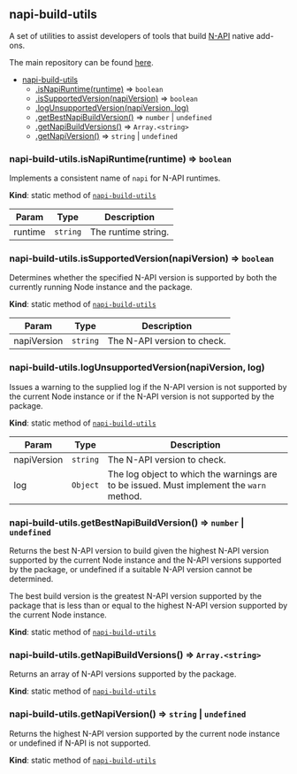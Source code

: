 <a name="module_napi-build-utils"></a>

## napi-build-utils
A set of utilities to assist developers of tools that build
[N-API](https://nodejs.org/api/n-api.html#n_api_n_api) native add-ons.

The main repository can be found
[here](https://github.com/inspiredware/napi-build-utils#napi-build-utils).


* [napi-build-utils](#module_napi-build-utils)
    * [.isNapiRuntime(runtime)](#module_napi-build-utils.isNapiRuntime) ⇒ <code>boolean</code>
    * [.isSupportedVersion(napiVersion)](#module_napi-build-utils.isSupportedVersion) ⇒ <code>boolean</code>
    * [.logUnsupportedVersion(napiVersion, log)](#module_napi-build-utils.logUnsupportedVersion)
    * [.getBestNapiBuildVersion()](#module_napi-build-utils.getBestNapiBuildVersion) ⇒ <code>number</code> \| <code>undefined</code>
    * [.getNapiBuildVersions()](#module_napi-build-utils.getNapiBuildVersions) ⇒ <code>Array.&lt;string&gt;</code>
    * [.getNapiVersion()](#module_napi-build-utils.getNapiVersion) ⇒ <code>string</code> \| <code>undefined</code>

<a name="module_napi-build-utils.isNapiRuntime"></a>

### napi-build-utils.isNapiRuntime(runtime) ⇒ <code>boolean</code>
Implements a consistent name of `napi` for N-API runtimes.

**Kind**: static method of [<code>napi-build-utils</code>](#module_napi-build-utils)

| Param | Type | Description |
| --- | --- | --- |
| runtime | <code>string</code> | The runtime string. |

<a name="module_napi-build-utils.isSupportedVersion"></a>

### napi-build-utils.isSupportedVersion(napiVersion) ⇒ <code>boolean</code>
Determines whether the specified N-API version is supported
by both the currently running Node instance and the package.

**Kind**: static method of [<code>napi-build-utils</code>](#module_napi-build-utils)

| Param | Type | Description |
| --- | --- | --- |
| napiVersion | <code>string</code> | The N-API version to check. |

<a name="module_napi-build-utils.logUnsupportedVersion"></a>

### napi-build-utils.logUnsupportedVersion(napiVersion, log)
Issues a warning to the supplied log if the N-API version is not supported
by the current Node instance or if the N-API version is not supported
by the package.

**Kind**: static method of [<code>napi-build-utils</code>](#module_napi-build-utils)

| Param | Type | Description |
| --- | --- | --- |
| napiVersion | <code>string</code> | The N-API version to check. |
| log | <code>Object</code> | The log object to which the warnings are to be issued. Must implement the `warn` method. |

<a name="module_napi-build-utils.getBestNapiBuildVersion"></a>

### napi-build-utils.getBestNapiBuildVersion() ⇒ <code>number</code> \| <code>undefined</code>
Returns the best N-API version to build given the highest N-API
version supported by the current Node instance and the N-API versions
supported by the package, or undefined if a suitable N-API version
cannot be determined.

The best build version is the greatest N-API version supported by
the package that is less than or equal to the highest N-API version
supported by the current Node instance.

**Kind**: static method of [<code>napi-build-utils</code>](#module_napi-build-utils)
<a name="module_napi-build-utils.getNapiBuildVersions"></a>

### napi-build-utils.getNapiBuildVersions() ⇒ <code>Array.&lt;string&gt;</code>
Returns an array of N-API versions supported by the package.

**Kind**: static method of [<code>napi-build-utils</code>](#module_napi-build-utils)
<a name="module_napi-build-utils.getNapiVersion"></a>

### napi-build-utils.getNapiVersion() ⇒ <code>string</code> \| <code>undefined</code>
Returns the highest N-API version supported by the current node instance
or undefined if N-API is not supported.

**Kind**: static method of [<code>napi-build-utils</code>](#module_napi-build-utils)
